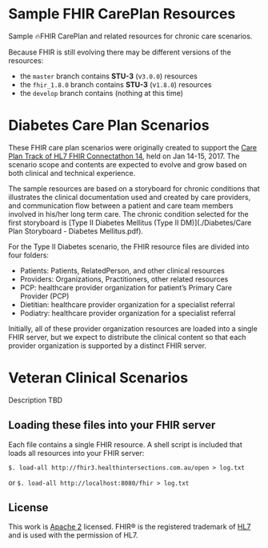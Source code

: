 # Sample FHIR CarePlan Resources

Sample 🔥FHIR CarePlan and related resources for chronic care scenarios.

Because FHIR is still evolving there may be different versions of the resources:

- the `master` branch contains **STU-3** (v`3.0.0`) resources
- the `fhir_1.8.0` branch contains **STU-3** (v`1.8.0`) resources
- the `develop` branch contains (nothing at this time)

Diabetes Care Plan Scenarios
===================
These FHIR care plan scenarios were originally created to support the [Care Plan Track of HL7 FHIR Connectathon 14][track], held on Jan 14-15, 2017. The scenario scope and contents are expected to evolve and grow based on both clinical and technical experience.

The sample resources are based on a storyboard for chronic conditions that illustrates the clinical documentation used and created by care providers, and communication flow between a patient and care team members involved in his/her long term care. The chronic condition selected for the first storyboard is [Type II Diabetes Mellitus (Type II DM)](./Diabetes/Care Plan Storyboard - Diabetes Mellitus.pdf).

For the Type II Diabetes scenario, the FHIR resource files are divided into four folders:

- Patients: Patients, RelatedPerson, and other clinical resources
- Providers: Organizations, Practitioners, other related resources
- PCP: healthcare provider organization for patient’s Primary Care Provider (PCP)
- Dietitian: healthcare provider organization for a specialist referral
- Podiatry: healthcare provider organization for a specialist referral

Initially, all of these provider organization resources are loaded into a single FHIR server, but we expect to distribute the clinical content so that each provider organization is supported by a distinct FHIR server.

[track]: http://wiki.hl7.org/index.php?title=201701_Care_Plan

Veteran Clinical Scenarios
===================
Description TBD


Loading these files into your FHIR server
-----------------------------------------
Each file contains a single FHIR resource.  A shell script is included that loads all resources into your FHIR server:

`$. load-all http://fhir3.healthintersections.com.au/open > log.txt`

or `$. load-all http://localhost:8080/fhir > log.txt`

License
-------

This work is [Apache 2](./LICENSE.txt) licensed.
FHIR® is the registered trademark of [HL7][hl7] and is used with the permission of HL7.

[hl7]: http://hl7.org/
